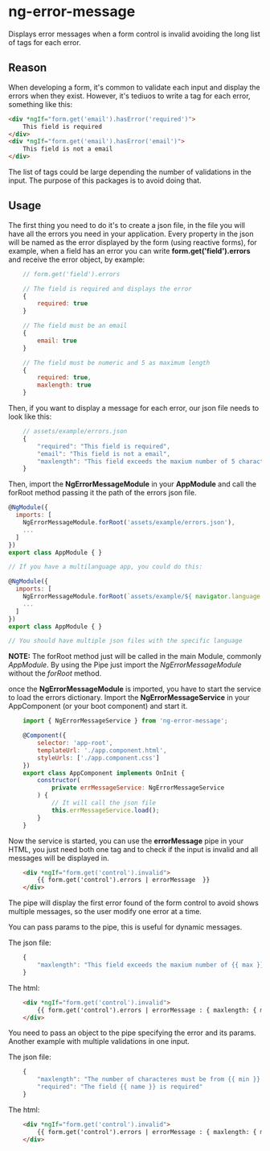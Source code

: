 # ng-error-message

Displays error messages when a form control is invalid avoiding the long list of tags for each error.

## Reason

When developing a form, it's common to validate each input and display the errors when they exist. However, it's tediuos to write a tag for each error, something like this:

```html
<div *ngIf="form.get('email').hasError('required')">
    This field is required
</div>
<div *ngIf="form.get('email').hasError('email')">
    This field is not a email
</div>
```

The list of tags could be large depending the number of validations in the input. The purpose of this packages is to avoid doing that.

## Usage

The first thing you need to do it's to create a json file, in the file you will have all the errors you need in your application. Every property in the json will be named as the error displayed by the form (using reactive forms), for example, when a field has an error you can write **form.get('field').errors** and receive the error object, by example: 

```javascript
    // form.get('field').errors

    // The field is required and displays the error
    { 
        required: true
    }

    // The field must be an email
    { 
        email: true
    }

    // The field must be numeric and 5 as maximum length 
    { 
        required: true,
        maxlength: true
    }
```

Then, if you want to display a message for each error, our json file needs to look like this:

```javascript
    // assets/example/errors.json
    {
        "required": "This field is required",
        "email": "This field is not a email",
        "maxlength": "This field exceeds the maxium number of 5 characters"
    }
```

Then, import the **NgErrorMessageModule** in your **AppModule** and call the forRoot method passing it the path of the errors json file.

```javascript
@NgModule({
  imports: [
    NgErrorMessageModule.forRoot('assets/example/errors.json'),
    ...
  ]
})
export class AppModule { }

// If you have a multilanguage app, you could do this:

@NgModule({
  imports: [
    NgErrorMessageModule.forRoot(`assets/example/${ navigator.language }.json`),
    ...
  ]
})
export class AppModule { }

// You should have multiple json files with the specific language
```

**NOTE:** The forRoot method just will be called in the main Module, commonly *AppModule*. By using the Pipe just import the *NgErrorMessageModule* without the *forRoot* method.

once the **NgErrorMessageModule** is imported, you have to start the service to load the errors dictionary. Import the **NgErrorMessageService** in your AppComponent (or your boot component) and start it.

```javascript
    import { NgErrorMessageService } from 'ng-error-message';

    @Component({
        selector: 'app-root',
        templateUrl: './app.component.html',
        styleUrls: ['./app.component.css']
    })
    export class AppComponent implements OnInit {
        constructor(
            private errMessageService: NgErrorMessageService
        ) {
            // It will call the json file
            this.errMessageService.load();
        }
    }
```

Now the service is started, you can use the **errorMessage** pipe in your HTML, you just need both one tag and to check if the input is invalid and all messages will be displayed in.

```html
    <div *ngIf="form.get('control').invalid">
        {{ form.get('control').errors | errorMessage  }}
    </div>
```

The pipe will display the first error found of the form control to avoid shows multiple messages, so the user modify one error at a time.

You can pass params to the pipe, this is useful for dynamic messages.

The json file:

```javascript
    {
        "maxlength": "This field exceeds the maxium number of {{ max }} characters"
    }
```

The html:

```html
    <div *ngIf="form.get('control').invalid">
        {{ form.get('control').errors | errorMessage : { maxlength: { max: '5' } }  }}
    </div>
```

You need to pass an object to the pipe specifying the error and its params. Another example with multiple validations in one input.

The json file:

```javascript
    {
        "maxlength": "The number of characteres must be from {{ min }} to {{ max }}",
        "required": "The field {{ name }} is required"  
    }
```

The html:

```html
    <div *ngIf="form.get('control').invalid">
        {{ form.get('control').errors | errorMessage : { maxlength: { max: '5', min: '1' }, required: { name: 'Firstname' } }  }}
    </div>
```